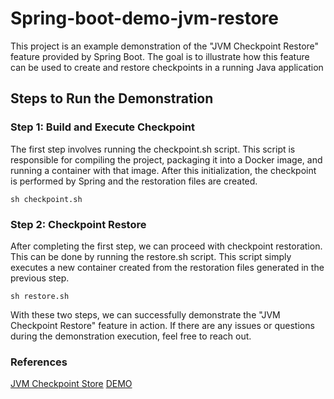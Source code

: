 # Spring-boot-demo-jvm-restore
This project is an example demonstration of the "JVM Checkpoint Restore" feature provided by Spring Boot. The goal is to illustrate how this feature can be used to create and restore checkpoints in a running Java application

## Steps to Run the Demonstration

### Step 1: Build and Execute Checkpoint

The first step involves running the checkpoint.sh script. This script is responsible for compiling the project, packaging it into a Docker image, and running a container with that image. After this initialization, the checkpoint is performed by Spring and the restoration files are created.

```
sh checkpoint.sh
```

### Step 2: Checkpoint Restore

After completing the first step, we can proceed with checkpoint restoration. This can be done by running the restore.sh script. This script simply executes a new container created from the restoration files generated in the previous step.

```
sh restore.sh
```

With these two steps, we can successfully demonstrate the "JVM Checkpoint Restore" feature in action. If there are any issues or questions during the demonstration execution, feel free to reach out.

### References
[JVM Checkpoint Store]([url](https://docs.spring.io/spring-framework/reference/integration/checkpoint-restore.html)https://docs.spring.io/spring-framework/reference/integration/checkpoint-restore.html)
[DEMO]([url](https://github.com/sdeleuze/spring-boot-crac-demo)https://github.com/sdeleuze/spring-boot-crac-demo)
